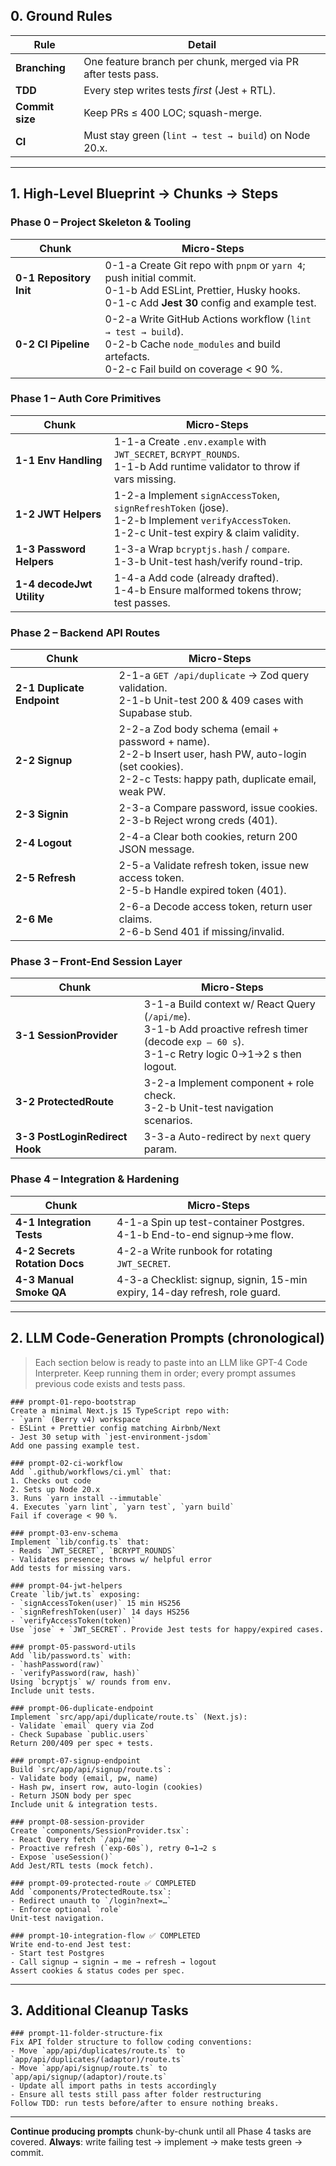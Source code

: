 ## 0. Ground Rules

| Rule            | Detail                                                        |
| --------------- | ------------------------------------------------------------- |
| **Branching**   | One feature branch per chunk, merged via PR after tests pass. |
| **TDD**         | Every step writes tests *first* (Jest + RTL).                 |
| **Commit size** | Keep PRs ≤ 400 LOC; squash-merge.                             |
| **CI**          | Must stay green (`lint → test → build`) on Node 20.x.         |

---

## 1. High-Level Blueprint → Chunks → Steps

### Phase 0 – Project Skeleton & Tooling

| Chunk                   | Micro-Steps                                                                                                                                                       |
| ----------------------- | ----------------------------------------------------------------------------------------------------------------------------------------------------------------- |
| **0-1 Repository Init** | 0-1-a Create Git repo with `pnpm` or `yarn 4`; push initial commit.<br>0-1-b Add ESLint, Prettier, Husky hooks.<br>0-1-c Add **Jest 30** config and example test. |
| **0-2 CI Pipeline**     | 0-2-a Write GitHub Actions workflow (`lint → test → build`).<br>0-2-b Cache `node_modules` and build artefacts.<br>0-2-c Fail build on coverage < 90 %.           |

### Phase 1 – Auth Core Primitives

| Chunk                     | Micro-Steps                                                                                                                                       |
| ------------------------- | ------------------------------------------------------------------------------------------------------------------------------------------------- |
| **1-1 Env Handling**      | 1-1-a Create `.env.example` with `JWT_SECRET`, `BCRYPT_ROUNDS`.<br>1-1-b Add runtime validator to throw if vars missing.                          |
| **1-2 JWT Helpers**       | 1-2-a Implement `signAccessToken`, `signRefreshToken` (jose).<br>1-2-b Implement `verifyAccessToken`.<br>1-2-c Unit-test expiry & claim validity. |
| **1-3 Password Helpers**  | 1-3-a Wrap `bcryptjs.hash` / `compare`.<br>1-3-b Unit-test hash/verify round-trip.                                                                |
| **1-4 decodeJwt Utility** | 1-4-a Add code (already drafted).<br>1-4-b Ensure malformed tokens throw; test passes.                                                            |

### Phase 2 – Backend API Routes

| Chunk                      | Micro-Steps                                                                                                                                                     |
| -------------------------- | --------------------------------------------------------------------------------------------------------------------------------------------------------------- |
| **2-1 Duplicate Endpoint** | 2-1-a `GET /api/duplicate` → Zod query validation.<br>2-1-b Unit-test 200 & 409 cases with Supabase stub.                                                       |
| **2-2 Signup**             | 2-2-a Zod body schema (email + password + name).<br>2-2-b Insert user, hash PW, auto-login (set cookies).<br>2-2-c Tests: happy path, duplicate email, weak PW. |
| **2-3 Signin**             | 2-3-a Compare password, issue cookies.<br>2-3-b Reject wrong creds (401).                                                                                       |
| **2-4 Logout**             | 2-4-a Clear both cookies, return 200 JSON message.                                                                                                              |
| **2-5 Refresh**            | 2-5-a Validate refresh token, issue new access token.<br>2-5-b Handle expired token (401).                                                                      |
| **2-6 Me**                 | 2-6-a Decode access token, return user claims.<br>2-6-b Send 401 if missing/invalid.                                                                            |

### Phase 3 – Front-End Session Layer

| Chunk                          | Micro-Steps                                                                                                                                           |
| ------------------------------ | ----------------------------------------------------------------------------------------------------------------------------------------------------- |
| **3-1 SessionProvider**        | 3-1-a Build context w/ React Query (`/api/me`).<br>3-1-b Add proactive refresh timer (decode `exp – 60 s`).<br>3-1-c Retry logic 0→1→2 s then logout. |
| **3-2 ProtectedRoute**         | 3-2-a Implement component + role check.<br>3-2-b Unit-test navigation scenarios.                                                                      |
| **3-3 PostLoginRedirect Hook** | 3-3-a Auto-redirect by `next` query param.                                                                                                            |

### Phase 4 – Integration & Hardening

| Chunk                         | Micro-Steps                                                                 |
| ----------------------------- | --------------------------------------------------------------------------- |
| **4-1 Integration Tests**     | 4-1-a Spin up test-container Postgres.<br>4-1-b End-to-end signup→me flow.  |
| **4-2 Secrets Rotation Docs** | 4-2-a Write runbook for rotating `JWT_SECRET`.                              |
| **4-3 Manual Smoke QA**       | 4-3-a Checklist: signup, signin, 15-min expiry, 14-day refresh, role guard. |

---

## 2. LLM Code-Generation Prompts (chronological)

> Each section below is ready to paste into an LLM like GPT-4 Code Interpreter.
> Keep running them in order; every prompt assumes previous code exists and tests pass.

```text
### prompt-01-repo-bootstrap
Create a minimal Next.js 15 TypeScript repo with:
- `yarn` (Berry v4) workspace
- ESLint + Prettier config matching Airbnb/Next
- Jest 30 setup with `jest-environment-jsdom`
Add one passing example test.
```

```text
### prompt-02-ci-workflow
Add `.github/workflows/ci.yml` that:
1. Checks out code
2. Sets up Node 20.x
3. Runs `yarn install --immutable`
4. Executes `yarn lint`, `yarn test`, `yarn build`
Fail if coverage < 90 %.
```

```text
### prompt-03-env-schema
Implement `lib/config.ts` that:
- Reads `JWT_SECRET`, `BCRYPT_ROUNDS`
- Validates presence; throws w/ helpful error
Add tests for missing vars.
```

```text
### prompt-04-jwt-helpers
Create `lib/jwt.ts` exposing:
- `signAccessToken(user)` 15 min HS256
- `signRefreshToken(user)` 14 days HS256
- `verifyAccessToken(token)`
Use `jose` + `JWT_SECRET`. Provide Jest tests for happy/expired cases.
```

```text
### prompt-05-password-utils
Add `lib/password.ts` with:
- `hashPassword(raw)`
- `verifyPassword(raw, hash)`
Using `bcryptjs` w/ rounds from env.
Include unit tests.
```

```text
### prompt-06-duplicate-endpoint
Implement `src/app/api/duplicate/route.ts` (Next.js):
- Validate `email` query via Zod
- Check Supabase `public.users`
Return 200/409 per spec + tests.
```

```text
### prompt-07-signup-endpoint
Build `src/app/api/signup/route.ts`:
- Validate body (email, pw, name)
- Hash pw, insert row, auto-login (cookies)
- Return JSON body per spec
Include unit & integration tests.
```

```text
### prompt-08-session-provider
Create `components/SessionProvider.tsx`:
- React Query fetch `/api/me`
- Proactive refresh (`exp-60s`), retry 0→1→2 s
- Expose `useSession()`
Add Jest/RTL tests (mock fetch).
```

```text
### prompt-09-protected-route ✅ COMPLETED
Add `components/ProtectedRoute.tsx`:
- Redirect unauth to `/login?next=…`
- Enforce optional `role`
Unit-test navigation.
```

```text
### prompt-10-integration-flow ✅ COMPLETED
Write end-to-end Jest test:
- Start test Postgres
- Call signup → signin → me → refresh → logout
Assert cookies & status codes per spec.
```

---

## 3. Additional Cleanup Tasks

```text
### prompt-11-folder-structure-fix
Fix API folder structure to follow coding conventions:
- Move `app/api/duplicates/route.ts` to `app/api/duplicates/(adaptor)/route.ts`
- Move `app/api/signup/route.ts` to `app/api/signup/(adaptor)/route.ts`
- Update all import paths in tests accordingly
- Ensure all tests still pass after folder restructuring
Follow TDD: run tests before/after to ensure nothing breaks.
```

---

**Continue producing prompts** chunk-by-chunk until all Phase 4 tasks are covered.
**Always**: write failing test → implement → make tests green → commit.
